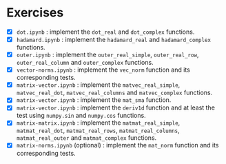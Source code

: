 # Exercises

- [x] `dot.ipynb` : implement the `dot_real` and `dot_complex` functions.
- [x] `hadamard.ipynb` : implement the `hadamard_real` and `hadamard_complex` functions.
- [x] `outer.ipynb` : implement the `outer_real_simple`, `outer_real_row`, `outer_real_column` and `outer_complex` functions.
- [x] `vector-norms.ipynb` : implement the `vec_norm` function and its corresponding tests.
- [x] `matrix-vector.ipynb` : implement the `matvec_real_simple`, `matvec_real_dot`, `matvec_real_columns` and `matvec_complex` functions.
- [x] `matrix-vector.ipynb` : implement the `mat_sma` function.
- [x] `matrix-vector.ipynb` : implement the `deriv1d` function and at least the test using `numpy.sin` and `numpy.cos` functions.
- [x] `matrix-matrix.ipynb` : implement the `matmat_real_simple`, `matmat_real_dot`, `matmat_real_rows`, `matmat_real_columns`, `matmat_real_outer` and `matmat_complex` functions.
- [x] `matrix-norms.ipynb` (optional) : implement the `mat_norm` function and its corresponding tests.
